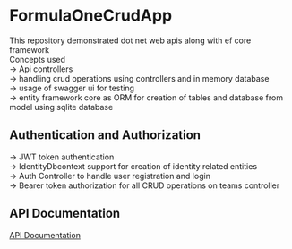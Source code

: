 # FormulaOneCrudApp
This repository demonstrated dot net web apis along with ef core framework  
Concepts used  
-> Api controllers  
-> handling crud operations using controllers and in memory database  
-> usage of swagger ui for testing  
-> entity framework core as ORM for creation of tables and database from model using sqlite database  

## Authentication and Authorization  
-> JWT token authentication  
-> IdentityDbcontext support for creation of identity related entities  
-> Auth Controller to handle user registration and login  
-> Bearer token authorization for all CRUD operations on teams controller  

## API Documentation

[API Documentation](https://documenter.getpostman.com/view/22540494/2s9YXnzJxc)
